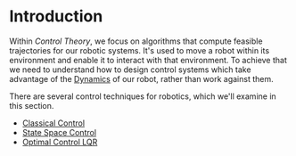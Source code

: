 # Introduction
Within *Control Theory*, we focus on algorithms that compute feasible trajectories for our robotic systems. It's used to move a robot within its environment and enable it to interact with that environment.  To achieve that we need to understand how to design control systems which take advantage of the [Dynamics](../Dynamics/dynamicsIndex) of our robot, rather than work against them.

There are several control techniques for robotics, which we'll examine in this section.

- [Classical Control](classicalControl)
- [State Space Control](stateSpaceControl)
- [Optimal Control LQR](LQR)
<!-- - [Model Predictive Control](MPC) -->

<!-- <h3><span style="float:left">
<a href="../../index">Home</a></span> -->